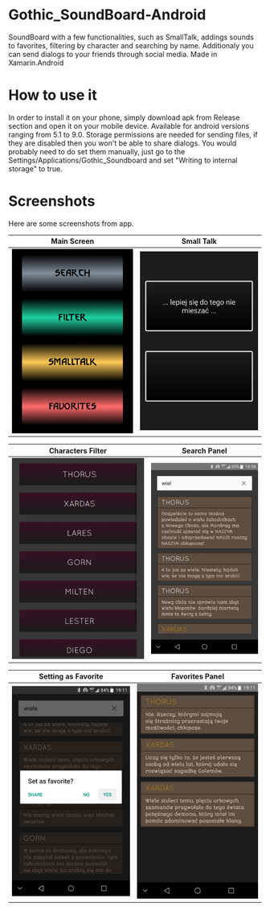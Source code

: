 # Gothic_SoundBoard-Android
SoundBoard with a few functionalities, such as SmallTalk, addings sounds to favorites, filtering by character and searching by name. Additionaly you can send dialogs to your friends through social media. Made in Xamarin.Android

# How to use it
In order to install it on your phone, simply download apk from Release section and open it on your mobile device.
Available for android versions ranging from 5.1 to 9.0. Storage permissions are needed for sending files, if they are disabled then you won't be able to share dialogs. You would probably need to do set them manually, just go to the Settings/Applications/Gothic_Soundboard and set "Writing to internal storage" to true.

# Screenshots

Here are some screenshots from app.

Main Screen | Small Talk 
------------ | -------------
![alt text](https://github.com/Staccator/Gothic_SoundBoard-Android/blob/master/Screenshots/1.jpg) | ![alt text](https://github.com/Staccator/Gothic_SoundBoard-Android/blob/master/Screenshots/2.jpg)

Characters Filter | Search Panel
------------ | -------------
![alt text](https://github.com/Staccator/Gothic_SoundBoard-Android/blob/master/Screenshots/3.jpg) | ![alt text](https://github.com/Staccator/Gothic_SoundBoard-Android/blob/master/Screenshots/4.jpg)

Setting as Favorite | Favorites Panel 
------------ | -------------
![alt text](https://github.com/Staccator/Gothic_SoundBoard-Android/blob/master/Screenshots/5.jpg) | ![alt text](https://github.com/Staccator/Gothic_SoundBoard-Android/blob/master/Screenshots/6.jpg)


